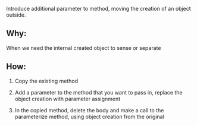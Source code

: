 ﻿Introduce additional parameter to method, moving the creation of an object outside.

## Why:
When we need the internal created object to sense or separate

## How:

1. Copy the existing method

2. Add a parameter to the method that you want to pass in, replace the object creation with parameter assignment

3. In the copied method, delete the body and make a call to the parameterize method, using object creation from the original

